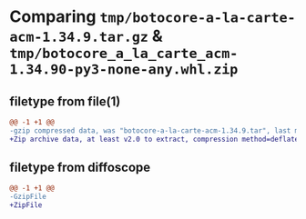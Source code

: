 # Comparing `tmp/botocore-a-la-carte-acm-1.34.9.tar.gz` & `tmp/botocore_a_la_carte_acm-1.34.90-py3-none-any.whl.zip`

## filetype from file(1)

```diff
@@ -1 +1 @@
-gzip compressed data, was "botocore-a-la-carte-acm-1.34.9.tar", last modified: Thu Dec 28 01:06:34 2023, max compression
+Zip archive data, at least v2.0 to extract, compression method=deflate
```

## filetype from diffoscope

```diff
@@ -1 +1 @@
-GzipFile
+ZipFile
```

